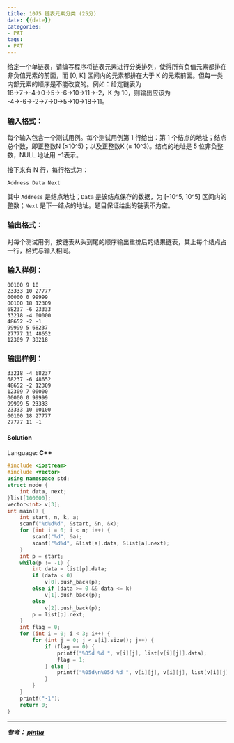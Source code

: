 ```yaml
---
title: 1075 链表元素分类 (25分)
date: {{date}}
categories:
- PAT
tags:
- PAT
---
```

给定一个单链表，请编写程序将链表元素进行分类排列，使得所有负值元素都排在非负值元素的前面，而 [0, K] 区间内的元素都排在大于 K
的元素前面。但每一类内部元素的顺序是不能改变的。例如：给定链表为 18→7→-4→0→5→-6→10→11→-2，K 为 10，则输出应该为
-4→-6→-2→7→0→5→10→18→11。

### 输入格式：

每个输入包含一个测试用例。每个测试用例第 1 行给出：第 1 个结点的地址；结点总个数，即正整数N (≤10^5​​)；以及正整数K (≤ 10^3​​)。结点的地址是 5 位非负整数，NULL 地址用 −1表示。

接下来有 N 行，每行格式为：

    
    
    Address Data Next
    

其中 `Address` 是结点地址；`Data` 是该结点保存的数据，为 [-10^5, 10^5]
区间内的整数；`Next` 是下一结点的地址。题目保证给出的链表不为空。

### 输出格式：

对每个测试用例，按链表从头到尾的顺序输出重排后的结果链表，其上每个结点占一行，格式与输入相同。

### 输入样例：

    
    
    00100 9 10
    23333 10 27777
    00000 0 99999
    00100 18 12309
    68237 -6 23333
    33218 -4 00000
    48652 -2 -1
    99999 5 68237
    27777 11 48652
    12309 7 33218
    

### 输出样例：

    
    
    33218 -4 68237
    68237 -6 48652
    48652 -2 12309
    12309 7 00000
    00000 0 99999
    99999 5 23333
    23333 10 00100
    00100 18 27777
    27777 11 -1
    

#### Solution

Language: **C++**
```C++
#include <iostream>
#include <vector>
using namespace std;
struct node {
    int data, next;
}list[100000];
vector<int> v[3];
int main() {
    int start, n, k, a;
    scanf("%d%d%d", &start, &n, &k);
    for (int i = 0; i < n; i++) {
        scanf("%d", &a);
        scanf("%d%d", &list[a].data, &list[a].next);
    }
    int p = start;
    while(p != -1) {
        int data = list[p].data;
        if (data < 0)
            v[0].push_back(p);
        else if (data >= 0 && data <= k)
            v[1].push_back(p);
        else
            v[2].push_back(p);
        p = list[p].next;
    }
    int flag = 0;
    for (int i = 0; i < 3; i++) {
        for (int j = 0; j < v[i].size(); j++) {
            if (flag == 0) {
                printf("%05d %d ", v[i][j], list[v[i][j]].data);
                flag = 1;
            } else {
                printf("%05d\n%05d %d ", v[i][j], v[i][j], list[v[i][j]].data);
            }
        }
    }
    printf("-1");
    return 0;
}
```
---
***参考：
[pintia](https://pintia.cn/problem-sets/994805260223102976/problems/994805262953594880)***
